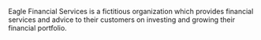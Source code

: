 Eagle Financial Services is a fictitious organization which provides financial services and advice to their customers on investing and growing their financial portfolio.
